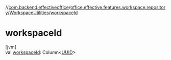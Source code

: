 //[com.backend.effectiveoffice](../../../index.md)/[office.effective.features.workspace.repository](../index.md)/[WorkspaceUtilities](index.md)/[workspaceId](workspace-id.md)

# workspaceId

[jvm]\
val [workspaceId](workspace-id.md): Column&lt;[UUID](https://docs.oracle.com/javase/8/docs/api/java/util/UUID.html)&gt;

